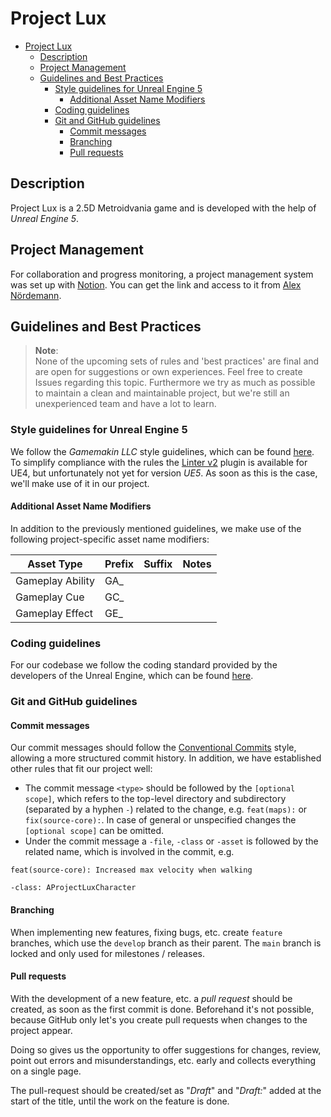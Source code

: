 # Project Lux

<!-- 
Comment: You can create the "Table of Contents", by copying the content of the README.md to this page "https://ecotrust-canada.github.io/markdown-toc/"
-->
- [Project Lux](#project-lux)
  * [Description](#description)
  * [Project Management](#project-management)
  * [Guidelines and Best Practices](#guidelines-and-best-practices)
    + [Style guidelines for Unreal Engine 5](#style-guidelines-for-unreal-engine-5)
      - [Additional Asset Name Modifiers](#additional-asset-name-modifiers)
    + [Coding guidelines](#coding-guidelines)
    + [Git and GitHub guidelines](#git-and-github-guidelines)
      - [Commit messages](#commit-messages)
      - [Branching](#branching)
      - [Pull requests](#pull-requests)

## Description
Project Lux is a 2.5D Metroidvania game and is developed with the help of *Unreal Engine 5*.

## Project Management

For collaboration and progress monitoring, a project management system was set up with [Notion](https://www.notion.so/product?fredir=1). You can get the link and access to it from [Alex Nördemann](https://github.com/alexnoerdemann).

## Guidelines and Best Practices
> **Note**:  
> None of the upcoming sets of rules and 'best practices' are final and are open for suggestions or own experiences. Feel free to create Issues regarding this topic. Furthermore we try as much as possible to maintain a clean and maintainable project, but we're still an unexperienced team and have a lot to learn.

### Style guidelines for Unreal Engine 5
We follow the *Gamemakin LLC* style guidelines, which can be found [here](https://github.com/Allar/ue5-style-guide). To simplify compliance with the rules the [Linter v2](https://www.unrealengine.com/marketplace/en-US/product/linter-v2?sessionInvalidated=true) plugin is available for UE4, but unfortunately not yet for version *UE5*. As soon as this is the case, we'll make use of it in our project.

#### Additional Asset Name Modifiers
In addition to the previously mentioned guidelines, we make use of the following project-specific asset name modifiers:

| Asset Type              | Prefix     | Suffix     | Notes                            |
| ----------------------- | ---------- | ---------- | -------------------------------- |
| Gameplay Ability        | GA_        |            |                                  |
| Gameplay Cue            | GC_        |            |                                  |
| Gameplay Effect         | GE_        |            |                                  |

### Coding guidelines
For our codebase we follow the coding standard provided by the developers of the Unreal Engine, which can be found [here](https://docs.unrealengine.com/5.0/en-US/epic-cplusplus-coding-standard-for-unreal-engine/).

### Git and GitHub guidelines
#### Commit messages
Our commit messages should follow the [Conventional Commits](https://www.conventionalcommits.org/en/v1.0.0/) style, allowing a more structured commit history. In addition, we have established other rules that fit our project well:
- The commit message `<type>` should be followed by the `[optional scope]`, which refers to the top-level directory and subdirectory (separated by a hyphen `-`)  related to the change, e.g. `feat(maps):` or `fix(source-core):`. In case of general or unspecified changes the `[optional scope]` can be omitted.
- Under the commit message a `-file`, `-class` or `-asset` is followed by the related name, which is involved in the commit, e.g.
```
feat(source-core): Increased max velocity when walking

-class: AProjectLuxCharacter
```

#### Branching
When implementing new features, fixing bugs, etc. create `feature` branches, which use the `develop` branch as their parent. The `main` branch is locked and only used for milestones / releases.

#### Pull requests
With the development of a new feature, etc. a *pull request* should be created, as soon as the first commit is done. Beforehand it's not possible, because GitHub only let's you create pull requests when changes to the project appear.

Doing so gives us the opportunity to offer suggestions for changes, review, point out errors and misunderstandings, etc. early and collects everything on a single page.

The pull-request should be created/set as "*Draft*" and "*Draft:*" added at the start of the title, until the work on the feature is done.
